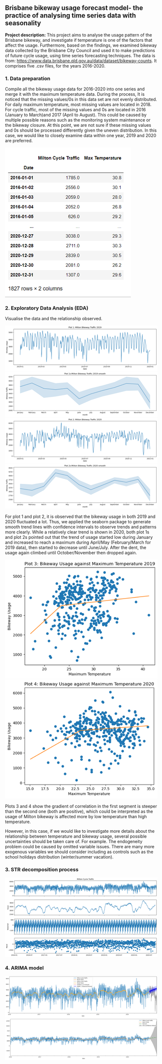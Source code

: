 ## Brisbane bikeway usage forecast model- the practice of analysing time series data with seasonality

**Project description:** This project aims to analyse the usage pattern of the Brisbane bikeway, and investigate if temperature is one of the factors that affect the usage. Furthermore, based on the findings, we examined bikeway data collected by the Brisbane City Council and used it to make predictions of future cycle usage, using time series forecasting techniques. The data is from: https://www.data.brisbane.qld.gov.au/data/dataset/bikeway-counts. It comprises five .csv files, for the years 2016-2020.

### 1. Data preparation

Compile all the bikeway usage data for 2016-2020 into one series and merge it with the maximum temperature data. During the process, It is noticed that the missing values/0s in this data set are not evenly distributed. For daily maximum temperature, most missing values are located in 2018. For cycle traffic, most of the missing values and 0s are located in 2016 (January to March)and 2017 (April to August). This could be caused by multiple possible reasons such as the monitoring system maintenance or the bikeway closure. At this point, we are not sure if these missing values and 0s should be processed differently given the uneven distribution. In this case, we would like to closely examine data within one year, 2019 and 2020 are preferred.

<img src="images/dfbikeway.png?raw=true"/>

### 2. Exploratory Data Analysis (EDA)

Visualise the data and the relationship observed.

<img src="images/bikeway_eda1.png?raw=true"/>

<img src="images/bikeway_eda1s.png?raw=true"/>

<img src="images/bikeway_eda2.png?raw=true"/>

<img src="images/bikeway_eda2s.png?raw=true"/>

For plot 1 and plot 2, it is observed that the bikeway usage in both 2019 and 2020 fluctuated a lot. Thus, we applied the seaborn package to generate smooth trend lines with confidence intervals to observe trends and patterns more clearly. While a relatively clear trend is shown in 2020, both plot 1s and plot 2s pointed out that the trend of usage started low during January and increased to reach a maximum during April/May (February/March for 2019 data), then started to decrease until June/July. After the dent, the usage again climbed until October/November then dropped again.

<img src="images/bikeway_eda5.png?raw=true"/>

<img src="images/bikeway_eda6.png?raw=true"/>

Plots 3 and 4 show the gradient of correlation in the first segment is steeper than the second one (both are positive), which could be interpreted as the usage of Milton bikeway is affected more by low temperature than high temperature.

However, in this case, if we would like to investigate more details about the relationship between temperature and bikeway usage, several possible uncertainties should be taken care of. For example. The endogeneity problem could be caused by omitted variable issues. There are many more exogenous variables we should consider including as controls such as the school holidays distribution (winter/summer vacation).

### 3. STR decomposition process

<img src="images/bikeway_str.png?raw=true"/>

### 4. ARIMA model 

<img src="images/bikeway_arima1.png?raw=true"/>

<img src="images/bikeway_arima2.png?raw=true"/>




